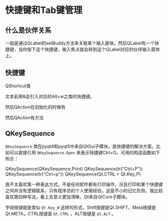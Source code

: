 # 快捷键和Tab键管理<a id="orgheadline42"></a>

## 什么是伙伴关系<a id="orgheadline39"></a>

一般是通过QLabel的setBuddy方法来关联某个输入窗体。然后QLabel有一个快捷键，当你按下这个快捷键，输入焦点就会转到这个QLabel对应的伙伴输入窗体上。

## 快捷键<a id="orgheadline40"></a>

QShortcut类

文本前用&会引入对应的Alt+w之类的快捷键。

然后QAction在初始化的时候有

然后QAction有方法

## QKeySequence<a id="orgheadline41"></a>

`QKeySequence` 类在pyqt4和pyqt5中来自QtGui子模块，是快捷键的解决方案。比如可以直接引用 `QKeySequence.Open` 来表示快捷键Ctrl+O。可用的构造函数如下所示：

QKeySequence(QKeySequence.Print)
QKeySequence(tr("Ctrl+P"))
QKeySequence(tr("Ctrl+p"))
QKeySequence(Qt.CTRL + Qt.Key_P)

我不太喜欢第一种表达方式，不是任何软件都有打印操作，况且打印和某个快捷键之间并没有逻辑联系，只有程序员的个人使用经验，这是不小的记忆负担。我比较喜欢第四种写法，看上去意义更加清晰，Qt来自QtCore子模块。

字母按键就是类似 `Qt.Key_W` 这样的形式，Shift按键是Qt.SHIFT，Meta按键是Qt.META，CTRL按键是 `Qt.CTRL` ，ALT按键是 `Qt.ALT` 。